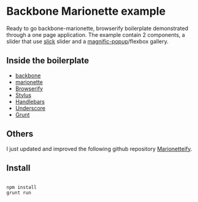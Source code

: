 # Backbone Marionette example

Ready to go backbone-marionette, browserify boilerplate demonstrated through a one page application. The example contain 2 components, a slider that use [slick](http://kenwheeler.github.io/slick/) slider and a [magnific-popup](http://dimsemenov.com/plugins/magnific-popup/)/flexbox gallery.

## Inside the boilerplate

- [backbone](http://backbonejs.org/)
- [marionette](http://marionettejs.com/)
- [Browserify](http://browserify.org/)
- [Stylus](https://learnboost.github.io/stylus/)
- [Handlebars](http://handlebarsjs.com/)
- [Underscore](http://underscorejs.org/)
- [Grunt](http://gruntjs.com/)

## Others

I just updated and improved the following github repository [Marionetteify](https://github.com/JSteunou/marionetteify).

## Install 

````shell

npm install
grunt run

````